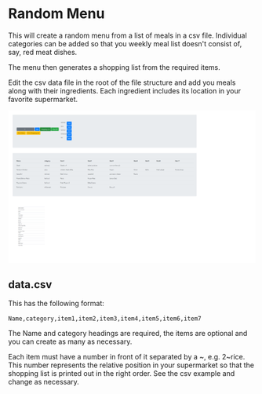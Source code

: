 # Random Menu
This will create a random menu from a list of meals in a csv file.
Individual categories can be added so that you weekly meal list doesn't 
consist of, say, red meat dishes.

The menu then generates a shopping list from the required items.

Edit the csv data file in the root of the file structure and add you meals 
along with their ingredients. Each ingredient includes its location in your 
favorite supermarket.

![Screen Shot](RandomMenu.png)

## data.csv
This has the following format:

    Name,category,item1,item2,item3,item4,item5,item6,item7

The Name and category headings are required, the items are optional and you
can create as many as necessary.

Each item must have a number in front of it separated by a ~, e.g. 2\~rice.
This number represents the relative position in your supermarket so that the 
shopping list is printed out in the right order. See the csv example and change as necessary.
